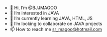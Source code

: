 - 👋 Hi, I’m @BJJMAGOO
- 👀 I’m interested in JAVA
- 🌱 I’m currently learning JAVA, HTML, JS
- 💞️ I’m looking to collaborate on JAVA projects
- 📫 How to reach me sr_magoo@hotmail.com

<!---
BJJMAGOO/BJJMAGOO is a ✨ special ✨ repository because its `README.md` (this file) appears on your GitHub profile.
You can click the Preview link to take a look at your changes.
--->
